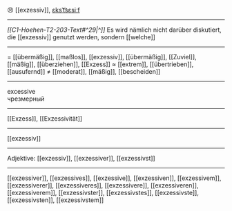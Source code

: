 😠 [[exzessiv]], [ɛksˈt͡sɛsiːf](https://youglish.com/pronounce/exzessiv/german)

---
*[[C1-Hoehen-T2-203-Text#^29|^]]* Es wird nämlich nicht darüber diskutiert, die [[exzessiv]] genutzt werden, sondern [[welche]]

---
= [[übermäßig]], [[maßlos]], [[exzessiv]], [[übermäßig]], [[Zuviel]], [[mäßig]], [[überziehen]], [[Exzess]]
≈ [[extrem]], [[übertrieben]], [[ausufernd]]
≠ [[moderat]], [[mäßig]], [[bescheiden]]

---
excessive  
чрезмерный

---
[[Exzess]], [[Exzessivität]]

---
[[exzessiv]]


---
Adjektive: [[exzessiv]], [[exzessiver]], [[exzessivst]]

---
[[exzessiver]], [[exzessives]], [[exzessive]], [[exzessiven]], [[exzessivem]], [[exzessiverer]], [[exzessiveres]], [[exzessivere]], [[exzessiveren]], [[exzessiverem]], [[exzessivster]], [[exzessivstes]], [[exzessivste]], [[exzessivsten]], [[exzessivstem]]